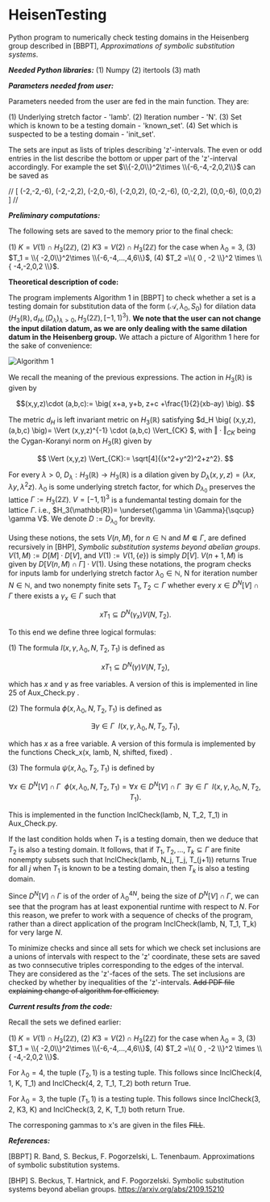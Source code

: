 # HeisenTesting
Python program to numerically check testing domains in the Heisenberg group described in [BBPT], _Approximations of symbolic substitution systems_.

_**Needed Python libraries:**_
(1) Numpy
(2) itertools
(3) math


_**Parameters needed from user:**_

Parameters needed from the user are fed in the main function. They are:

(1) Underlying stretch factor - 'lamb'.
(2) Iteration number - 'N'.
(3) Set which is known to be a testing domain - 'known_set'.
(4) Set which is suspected to be a testing domain - 'init_set'.

The sets are input as lists of triples describing 'z'-intervals. The even or odd entries in the list describe the bottom or upper part of the 'z'-interval accordingly. For example the set $\\{-2,0\\}^2\times \\{-6,-4,-2,0,2\\}$ can be saved as

// 
[ (-2,-2,-6), (-2,-2,2), (-2,0,-6), (-2,0,2), (0,-2,-6), (0,-2,2), (0,0,-6), (0,0,2)  ]
 //

_**Preliminary computations:**_

The following sets are saved to the memory prior to the final check:

(1) $K = V(1)\cap H_3(2\mathbb{Z})$, 
(2) $K3 = V(2)\cap H_3(2\mathbb{Z})$ for the case when $\lambda_0=3$, 
(3) $T_1 = \\{ -2,0\\}^2\times \\{-6,-4,...,4,6\\}$, 
(4) $T_2 =\\{ 0 , -2 \\}^2 \times \\{ -4,-2,0,2 \\}$.

**Theoretical description of code:**

The program implements Algorithm 1 in [BBPT] to check whether a set is a testing domain for substitution data of the form $\big( \mathcal{A}, \lambda_0, S_0 \big)$ for dilation data $\Big( H_3(\mathbb{R}), d_H, (D_\lambda)_{\lambda>0}, H_3(2\mathbb{Z}), [-1,1)^3  \Big)$. **We note that the user can not change the input dilation datum, as we are only dealing with the same dilation datum in the Heisenberg group.** 
We attach a picture of Algorithm 1 here for the sake of convenience:

![Algorithm 1](https://github.com/tenen25/HeisenTesting/assets/75997072/4ffe97ad-bd8c-41ed-a627-912194068b05)

We recall the meaning of the previous expressions. The action in $H_3(\mathbb{R})$ is given by


$$(x,y,z)\cdot (a,b,c):= \big( x+a, y+b, z+c +\frac{1}{2}(xb-ay) \big). $$

The metric $d_H$ is left invariant metric on $H_3(\mathbb{R})$ satisfying $d_H \big( (x,y,z), (a,b,c)  \big)= \Vert (x,y,z)^{-1} \cdot (a,b,c)  \Vert_{CK} $, with $\Vert \cdot \Vert_{CK}$ being the Cygan-Koranyi norm on $H_3(\mathbb{R})$ given by 

$$ \Vert (x,y,z) \Vert_{CK}:= \sqrt[4]{(x^2+y^2)^2+z^2}. $$

For every $\lambda>0$, $D_\lambda: H_3(\mathbb{R}) \to H_3(\mathbb{R})$ is a dilation given by $D_\lambda(x,y,z)=\big( \lambda x, \lambda y, \lambda^2 z \big)$. $\lambda_0$ is some underlying stretch factor, for which $D_{\lambda_0}$ preserves the lattice $\Gamma:= H_3(2\mathbb{Z})$. $V=[-1,1)^3$ is a fundemantal testing domain for the lattice $\Gamma$. i.e., $H_3(\mathbb{R})= \underset{\gamma \in \Gamma}{\sqcup} \gamma V$. We denote $D:=D_{\lambda_0}$ for brevity. 

Using these notions, the sets $V(n,M)$, for $n\in \mathbb{N}$ and $M\Subset \Gamma$, are defined recursively in [BHP], _Symbolic substitution systems beyond abelian groups_. $V(1,M):= D[M]\cdot D[V]$, and $V(1):=V(1,\{e\})$ is simply $D[V]$. $V(n+1,M)$ is given by $D[V(n,M)\cap \Gamma]\cdot V(1)$. Using these notations, the program checks for inputs lamb for underlying stretch factor $\lambda_0\in \mathbb{N}$, N for iteration number $N\in \mathbb{N}$, and two nonempty finite sets $T_1,T_2\subset \Gamma$ whether every $x\in D^N[V]\cap \Gamma$ there exists a $\gamma_x \in \Gamma$ such that

$$ xT_1 \subseteq D^N(\gamma_x) V(N,T_2). $$

To this end we define three logical formulas:

(1) The formula $I(x, \gamma, \lambda_0, N, T_2, T_1)$ is defined as

$$ xT_1 \subseteq D^N(\gamma) V(N,T_2), $$

which has $x$ and $\gamma$ as free variables. A version of this is implemented in line 25 of Aux_Check.py .

(2) The formula $\phi(x, \lambda_0, N, T_2, T_1)$ is defined as

$$ \exists \gamma\in \Gamma \enspace I(x, \gamma, \lambda_0, N, T_2, T_1) , $$

which has $x$ as a free variable. A version of this formula is implemented by the functions Check_x(x, lamb, N, shifted, fixed) .

(3) The formula $\psi(x, \lambda_0, T_2, T_1 )$ is defined by

$$ \forall x\in D^N[V]\cap \Gamma \enspace \phi(x, \lambda_0, N, T_2, T_1)=  \forall x\in D^N[V]\cap \Gamma \enspace \exists \gamma\in \Gamma \enspace  I(x, \gamma, \lambda_0, N, T_2, T_1). $$

This is implemented in the function InclCheck(lamb, N, T_2, T_1) in Aux_Check.py.

If the last condition holds when  $T_1$ is a testing domain, then we deduce that $T_2$ is also a testing domain. It follows, that if $T_1,T_2,...,T_k \subseteq \Gamma$ are finite nonempty subsets such that InclCheck(lamb, N_j, T_j, T_(j+1)) returns True for all $j$ when $T_1$ is known to be a testing domain, then $T_k$ is also a testing domain. 

Since $D^N[V]\cap \Gamma$ is of the order of $\lambda_0^{4N}$, being the size of $D^N[V]\cap \Gamma$, we can see that the program has at least exponential runtime with respect to $N$. For this reason, we prefer to work with a sequence of checks of the program, rather than a direct application of the program InclCheck(lamb, N, T_1, T_k) for very large $N$.

To minimize checks and since all sets for which we check set inclusions are a unions of intervals with respect to the 'z' coordinate, these sets are saved as  two connsecutive triples corresponding to the edges of the interval. They are considered as the 'z'-faces of the sets. The set inclusions are checked by whether by inequalities of the 'z'-intervals. ~~Add PDF file explaining change of algorithm for efficiency.~~


_**Current results from the code:**_

Recall the sets we defined earlier: 

(1) $K = V(1)\cap H_3(2\mathbb{Z})$, 
(2) $K3 = V(2)\cap H_3(2\mathbb{Z})$ for the case when $\lambda_0=3$, 
(3) $T_1 = \\{ -2,0\\}^2\times \\{-6,-4,...,4,6\\}$, 
(4) $T_2 =\\{ 0 , -2 \\}^2 \times \\{ -4,-2,0,2 \\}$.

For $\lambda_0=4$, the tuple $\big( T_2 ,1\big)$ is a testing tuple. This follows since InclCheck(4, 1, K, T_1) and InclCheck(4, 2, T_1, T_2) both return True.

For $\lambda_0=3$, the tuple $\big( T_1 ,1\big)$ is a testing tuple. This follows since InclCheck(3, 2, K3, K) and InclCheck(3, 2, K, T_1) both return True.

The corresponing gammas to x's are given in the files ~~FILL~~.

_**References:**_

[BBPT] R. Band, S. Beckus, F. Pogorzelski, L. Tenenbaum. Approximations of symbolic substitution systems. 

[BHP] S. Beckus, T. Hartnick, and F. Pogorzelski. Symbolic substitution systems beyond abelian groups. https://arxiv.org/abs/2109.15210




